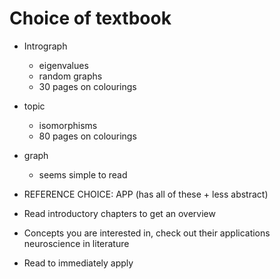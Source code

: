 # Choice of textbook
- Intrograph
	- eigenvalues
	- random graphs
	- 30 pages on colourings
- topic
	- isomorphisms
	- 80 pages on colourings
- graph
	- seems simple to read
- REFERENCE CHOICE: APP (has all of these + less abstract)

- Read introductory chapters to get an overview
- Concepts you are interested in, check out their applications neuroscience in literature
- Read to immediately apply